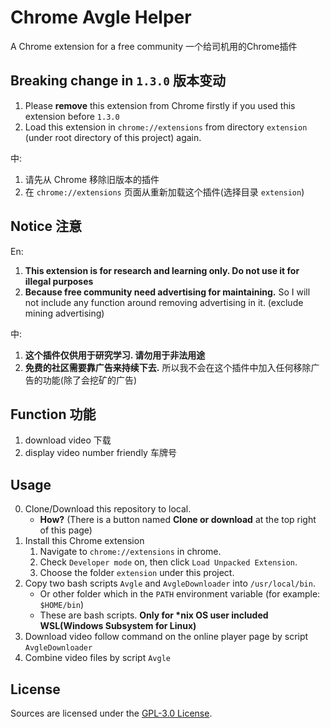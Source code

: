 # Chrome Avgle Helper

A Chrome extension for a free community  一个给司机用的Chrome插件

## Breaking change in `1.3.0` 版本变动

1. Please **remove** this extension from Chrome firstly if you used this extension before `1.3.0`
2. Load this extension in `chrome://extensions` from directory `extension` (under root directory of this project) again.

中:  
1. 请先从 Chrome 移除旧版本的插件
2. 在 `chrome://extensions` 页面从重新加载这个插件(选择目录 `extension`)

## Notice 注意

En:
1. **This extension is for research and learning only. Do not use it for illegal purposes**
2. **Because free community need advertising for maintaining.** So I will not include any function around removing advertising in it. (exclude mining advertising)

中:
1. **这个插件仅供用于研究学习. 请勿用于非法用途**
2. **免费的社区需要靠广告来持续下去.** 所以我不会在这个插件中加入任何移除广告的功能(除了会挖矿的广告)

## Function 功能

1. download video 下载
2. display video number friendly 车牌号

## Usage

0. Clone/Download this repository to local.
	- **How?** (There is a button named **Clone or download** at the top right of this page)
1. Install this Chrome extension
	1. Navigate to `chrome://extensions` in chrome.
	2. Check `Developer mode` on, then click `Load Unpacked Extension`.
	3. Choose the folder `extension` under this project.
2. Copy two bash scripts `Avgle` and `AvgleDownloader` into `/usr/local/bin`.
	- Or other folder which in the `PATH` environment variable (for example: `$HOME/bin`)
	- These are bash scripts. **Only for \*nix OS user included WSL(Windows Subsystem for Linux)**
2. Download video follow command on the online player page by script `AvgleDownloader`
3. Combine video files by script `Avgle`

## License

Sources are licensed under the [GPL-3.0 License](LICENSE).
